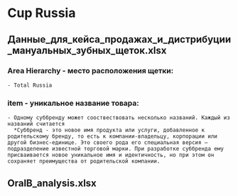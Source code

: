 # Cup Russia
## Данные_для_кейса_продажах_и_дистрибуции_мануальных_зубных_щеток.xlsx
### Area Hierarchy - место расположения щетки:
    - Total Russia
### item - уникальное название товара: 
    - Одному суббренду может сооствествовать несколько названий. Каждый из названий считается
      *Суббренд - это новое имя продукта или услуги, добавленное к родительскому бренду, то есть к компании-владельцу, корпорации или другой бизнес-единице. Это своего рода его специальная версия — подразделение известной торговой марки. При разработке суббренда ему присваивается новое уникальное имя и идентичность, но при этом он сохраняет преимущества от родительской компании.
## OralB_analysis.xlsx
